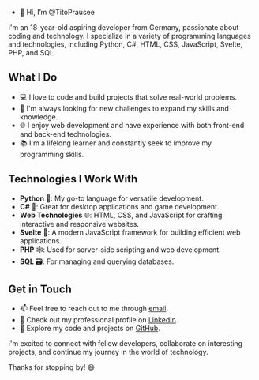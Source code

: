 - 👋 Hi, I’m @TitoPrausee


I'm an 18-year-old aspiring developer from Germany, passionate about coding and technology. I specialize in a variety of programming languages and technologies, including Python, C#, HTML, CSS, JavaScript, Svelte, PHP, and SQL. 

## What I Do

- 💻 I love to code and build projects that solve real-world problems.
- 🚀 I'm always looking for new challenges to expand my skills and knowledge.
- 🌐 I enjoy web development and have experience with both front-end and back-end technologies.
- 📚 I'm a lifelong learner and constantly seek to improve my programming skills.

## Technologies I Work With

- **Python** 🐍: My go-to language for versatile development.
- **C#** 🎯: Great for desktop applications and game development.
- **Web Technologies** 🌐: HTML, CSS, and JavaScript for crafting interactive and responsive websites.
- **Svelte** 🚀: A modern JavaScript framework for building efficient web applications.
- **PHP** 🕸️: Used for server-side scripting and web development.
- **SQL** 🗃️: For managing and querying databases.

## Get in Touch

- 📫 Feel free to reach out to me through [email](tito1708@protonmail.com).
- 💼 Check out my professional profile on [LinkedIn]([https://www.linkedin.com/in/yourprofile](https://www.linkedin.com/in/tito-prause-babb0a297?lipi=urn%3Ali%3Apage%3Ad_flagship3_profile_view_base_contact_details%3BjO8nFPjfSTK7NR30bsCoSA%3D%3D)).
- 🔗 Explore my code and projects on [GitHub](https://github.com/TitoPrausee).

I'm excited to connect with fellow developers, collaborate on interesting projects, and continue my journey in the world of technology.

Thanks for stopping by! 😄


